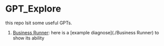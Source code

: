 # GPT_Explore

this repo lsit some useful GPTs.
1. [Business Runner](https://chat.openai.com/g/g-xPywetJXa-business-runner): here is a [example diagnose](./Business Runner) to show its ability
